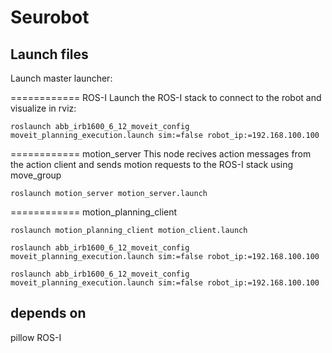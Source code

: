 # Seurobot





## Launch files


Launch master launcher:

============
ROS-I
Launch the ROS-I stack to connect to the robot and visualize in rviz:

```
roslaunch abb_irb1600_6_12_moveit_config moveit_planning_execution.launch sim:=false robot_ip:=192.168.100.100
```
============
motion_server
This node recives action messages from the action client and sends motion requests to the ROS-I stack using move_group
```
roslaunch motion_server motion_server.launch 
```
============
motion_planning_client
```
roslaunch motion_planning_client motion_client.launch 

```
```
roslaunch abb_irb1600_6_12_moveit_config moveit_planning_execution.launch sim:=false robot_ip:=192.168.100.100
```
```
roslaunch abb_irb1600_6_12_moveit_config moveit_planning_execution.launch sim:=false robot_ip:=192.168.100.100
```

## depends on 
pillow
ROS-I

